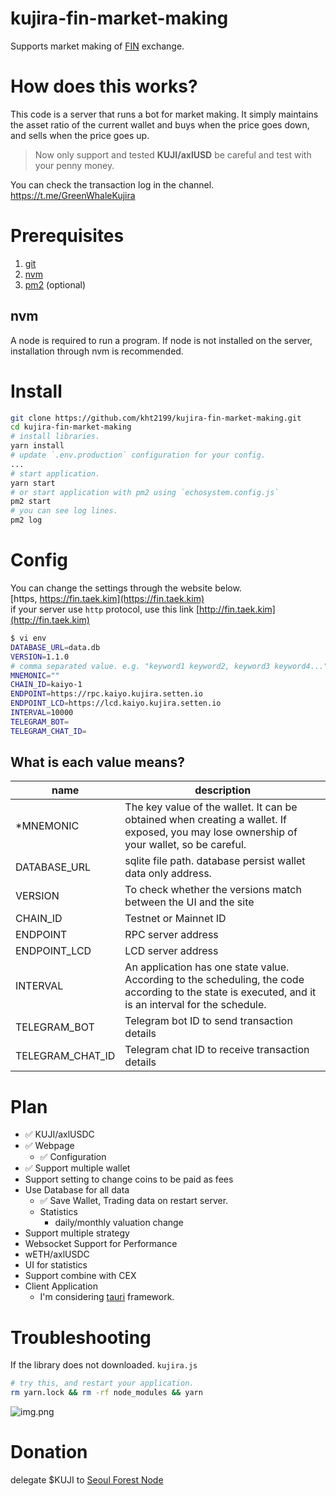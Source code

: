 # kujira-fin-market-making
Supports market making of [FIN](https://fin.kujira.app/) exchange.

# How does this works?
This code is a server that runs a bot for market making. 
It simply maintains the asset ratio of the current wallet and buys when the price goes down,
and sells when the price goes up.  

> Now only support and tested **KUJI/axlUSD** be careful and test with your penny money. 

You can check the transaction log in the channel.
https://t.me/GreenWhaleKujira

# Prerequisites
1. [git](https://git-scm.com/downloads)
2. [nvm](https://github.com/nvm-sh/nvm#installing-and-updating)
3. [pm2](https://www.npmjs.com/package/pm2) (optional)

## nvm
A node is required to run a program. 
If node is not installed on the server, installation through nvm is recommended.

# Install
```bash
git clone https://github.com/kht2199/kujira-fin-market-making.git
cd kujira-fin-market-making
# install libraries.
yarn install
# update `.env.production` configuration for your config.
...
# start application.
yarn start
# or start application with pm2 using `echosystem.config.js`
pm2 start
# you can see log lines.
pm2 log
```

# Config
You can change the settings through the website below.   
[https, https://fin.taek.kim](https://fin.taek.kim)  
if your server use `http` protocol, use this link [http://fin.taek.kim](http://fin.taek.kim)
```bash
$ vi env
DATABASE_URL=data.db
VERSION=1.1.0
# comma separated value. e.g. "keyword1 keyword2, keyword3 keyword4..."
MNEMONIC=""
CHAIN_ID=kaiyo-1
ENDPOINT=https://rpc.kaiyo.kujira.setten.io
ENDPOINT_LCD=https://lcd.kaiyo.kujira.setten.io
INTERVAL=10000
TELEGRAM_BOT=
TELEGRAM_CHAT_ID=
```

## What is each value means?
| name             | description                                                                                                                                           |
|------------------|-------------------------------------------------------------------------------------------------------------------------------------------------------|
| *MNEMONIC        | The key value of the wallet. It can be obtained when creating a wallet. If exposed, you may lose ownership of your wallet, so be careful.             |
| DATABASE_URL     | sqlite file path. database persist wallet data only address.                                                                                          |
| VERSION          | To check whether the versions match between the UI and the site                                                                                       |
| CHAIN_ID         | Testnet or Mainnet ID                                                                                                                                 |
| ENDPOINT         | RPC server address                                                                                                                                    |
| ENDPOINT_LCD     | LCD server address                                                                                                                                    |
| INTERVAL         | An application has one state value. According to the scheduling, the code according to the state is executed, and it is an interval for the schedule. |
| TELEGRAM_BOT     | Telegram bot ID to send transaction details                                                                                                           |
| TELEGRAM_CHAT_ID | Telegram chat ID to receive transaction details                                                                                                       |

# Plan
- ✅ KUJI/axlUSDC
- ✅ Webpage
  - ✅ Configuration
- ✅ Support multiple wallet
- Support setting to change coins to be paid as fees
- Use Database for all data
  - ✅ Save Wallet, Trading data on restart server.
  - Statistics
    - daily/monthly valuation change
- Support multiple strategy
- Websocket Support for Performance
- wETH/axlUSDC
- UI for statistics
- Support combine with CEX
- Client Application
  - I'm considering [tauri](https://tauri.app/) framework.

# Troubleshooting
If the library does not downloaded. `kujira.js`
```bash
# try this, and restart your application.
rm yarn.lock && rm -rf node_modules && yarn
```
![img.png](https://cdn.discordapp.com/attachments/1001151256863191071/1001416928721641593/Screenshot_2022-07-26_at_5.12.21_PM.png)


# Donation
delegate $KUJI to [Seoul Forest Node](https://blue.kujira.app/stake/kujiravaloper1ewcnz9w06u0xpqh9varg87rwnu4hy763uuxz6t)  
